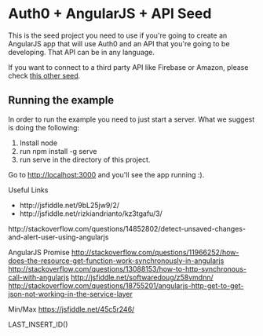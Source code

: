 # Auth0 + AngularJS + API Seed

This is the seed project you need to use if you're going to create an AngularJS app that will use Auth0 and an API that you're going to be developing. That API can be in any language.

If you want to connect to a third party API like Firebase or Amazon, please check [this other seed](https://github.com/auth0/auth0-angular/tree/master/examples/widget-with-thirdparty-api).

## Running the example

In order to run the example you need to just start a server. What we suggest is doing the following:

1. Install node
1. run npm install -g serve
1. run serve in the directory of this project.

Go to [http://localhost:3000](http://localhost:3000) and you'll see the app running :).

Useful Links
<ul><li>http://jsfiddle.net/9bL25jw9/2/</li>
<li>http://jsfiddle.net/rizkiandrianto/kz3tgafu/3/</li>
</ul>
http://stackoverflow.com/questions/14852802/detect-unsaved-changes-and-alert-user-using-angularjs


AngularJS Promise
http://stackoverflow.com/questions/11966252/how-does-the-resource-get-function-work-synchronously-in-angularjs
http://stackoverflow.com/questions/13088153/how-to-http-synchronous-call-with-angularjs
http://jsfiddle.net/softwaredoug/z58vmdnn/
http://stackoverflow.com/questions/18755201/angularjs-http-get-to-get-json-not-working-in-the-service-layer


Min/Max 
https://jsfiddle.net/45c5r246/

LAST_INSERT_ID()

